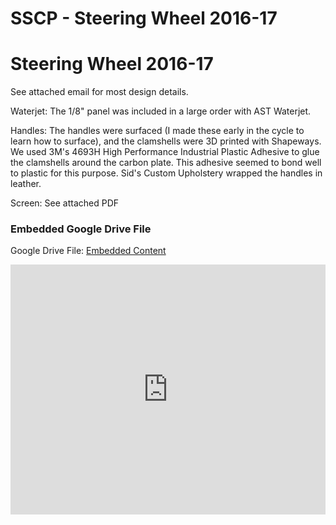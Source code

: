 # SSCP - Steering Wheel 2016-17

# Steering Wheel 2016-17

See attached email for most design details.

Waterjet: The 1/8" panel was included in a large order with AST Waterjet.

Handles: The handles were surfaced (I made these early in the cycle to learn how to surface), and the clamshells were 3D printed with Shapeways. We used 3M's 4693H High Performance Industrial Plastic Adhesive to glue the clamshells around the carbon plate. This adhesive seemed to bond well to plastic for this purpose. Sid's Custom Upholstery wrapped the handles in leather.

Screen: See attached PDF

[](https://drive.google.com/folderview?id=1bGbg0vUwQDG1c_A3IDSJCs8Z2oz-HKbb)

### Embedded Google Drive File

Google Drive File: [Embedded Content](https://drive.google.com/embeddedfolderview?id=1bGbg0vUwQDG1c_A3IDSJCs8Z2oz-HKbb#list)

<iframe width="100%" height="400" src="https://drive.google.com/embeddedfolderview?id=1bGbg0vUwQDG1c_A3IDSJCs8Z2oz-HKbb#list" frameborder="0"></iframe>

